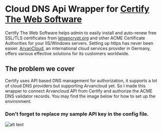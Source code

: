 # Cloud DNS Api Wrapper for [Certify The Web Software](https://certifytheweb.com/)

Certify The Web Software helps admin to easily install and auto-renew free SSL/TLS certificates from [letsencrypt.org](https://letsencrypt.org) and other ACME Certificate Authorities for your IIS/Windows servers. 
Setting up https has never been easier.
[ArvanCloud](https://www.arvancloud.com/en/about), an international cloud services provider in Germany, offers various effective solutions for its customers worldwide.

## The problem we cover

Certify uses API based DNS management for authorization, it supports a lot of cloud DNS providers but supporting Arvancloud yet.
So I made this wrapper to connect Arvancloud API from Certify and authorize the ACME DNS validator records.
You may find the image below for how to set up the environment.


### Don't forget to replace my sample API key in the config file.
![alt text](https://github.com/AmirDez/Images/CloudDnsWrapper.jpg "How to setup")

